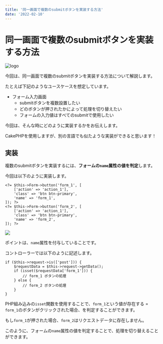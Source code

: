 ```yaml
---
title: '同一画面で複数のsubmitボタンを実装する方法'
date: '2022-02-10'
---
```


# 同一画面で複数のsubmitボタンを実装する方法

![logo](/images/cakephp_logo.jpg)

今回は、同一画面で複数のsubmitボタンを実装する方法について解説します。

たとえば下記のようなユースケースを想定しています。

- フォーム入力画面
  - submitボタンを複数設置したい
  - どのボタンが押されたかによって処理を切り替えたい
  - フォームの入力値はすべてのsubmitで使用したい

今回は、そんな時にどのように実装するかをお伝えします。

CakePHPを使用しますが、別の言語でも似たような実装ができると思います！

## 実装

複数のsubmitボタンを実装するには、**フォームの`name`属性の値を判定**します。

今回は以下のように実装します。

```php:View
<?= $this->Form->button('form_1', [
    ['action' => 'action_1'],
    'class' => 'btn btn-primary',
    'name' => 'form_1',
]); ?>
<?= $this->Form->button('form_2', [
    ['action' => 'action_1'],
    'class' => 'btn btn-primary',
    'name' => 'form_2',
]); ?>
```

![](/images/2023-02-10-08-21-29.png)

ポイントは、`name`属性を付与していることです。

コントローラーでは以下のように記述します。

```php:Controller
if ($this->request->is(['post'])) {
    $requestData = $this->request->getData();
    if (isset($requestData['form_1'])) {
        // form_1 ボタンの処理
    } else {
        // form_2 ボタンの処理
    }
}
```

PHP組み込みの`isset`関数を使用することで、`form_1`という値が存在する = `form_1`のボタンがクリックされた場合、を判定することができます。

もし`form_1`が押された場合、`form_2`はリクエストデータに存在しません。

このように、フォームの`name`属性の値を判定することで、処理を切り替えることができます。
